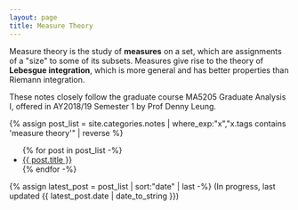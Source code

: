 ```yaml
---
layout: page
title: Measure Theory
---
```


Measure theory is the study of __measures__ on a set, which are assignments of a "size" to some of its subsets. Measures give rise to the theory of __Lebesgue integration__, which is more general and has better properties than Riemann integration.

These notes closely follow the graduate course MA5205 Graduate Analysis I, offered in AY2018/19 Semester 1 by Prof Denny Leung.

{% assign post_list = site.categories.notes | where_exp:"x","x.tags contains 'measure theory'" | reverse %}
<ul class="posts">
	{% for post in post_list -%}
		<li><a href="{{ post.url }}">{{ post.title }}</a></li>
	{% endfor -%}
</ul>

{% assign latest_post = post_list | sort:"date" | last -%}
(In progress, last updated {{ latest_post.date | date_to_string }})